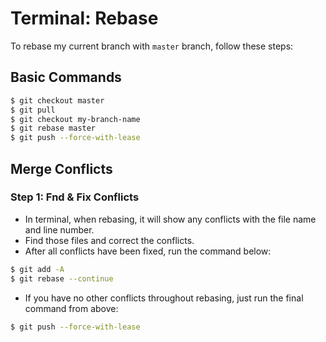 # Terminal: Rebase

To rebase my current branch with `master` branch, follow these steps:

## Basic Commands

```bash
$ git checkout master
$ git pull
$ git checkout my-branch-name
$ git rebase master
$ git push --force-with-lease
```

## Merge Conflicts

### Step 1: Fnd & Fix Conflicts

* In terminal, when rebasing, it will show any conflicts with the file name and line number.
* Find those files and correct the conflicts.
* After all conflicts have been fixed, run the command below:

```bash
$ git add -A
$ git rebase --continue
```

* If you have no other conflicts throughout rebasing, just run the final command from above:

```bash
$ git push --force-with-lease
```
